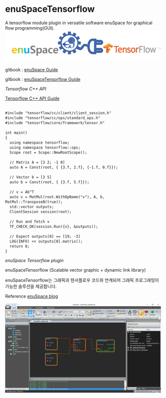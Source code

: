 # enuSpaceTensorflow
 A tensorflow module plugin in versatile software enuSpace for graphical flow programming(GUI).
![Alt text](/image/enuSpaceTensorflow_plugin.png "enuSpace plugin (tensorflow)") 

gitbook : [enuSpace Guide](https://expnuni.gitbooks.io/enuspace)

gitbook : [enuSpaceTensorflow Guide](https://expnuni.gitbooks.io/enuspacetensorflow/content/)


*Tensorflow C++ API*

[Tensorflow C++ API Guide](https://www.tensorflow.org/api_guides/cc/guide)

<pre><code>
#include "tensorflow/cc/client/client_session.h"
#include "tensorflow/cc/ops/standard_ops.h"
#include "tensorflow/core/framework/tensor.h"

int main() 
{
  using namespace tensorflow;
  using namespace tensorflow::ops;
  Scope root = Scope::NewRootScope();

  // Matrix A = [3 2; -1 0]
  auto A = Const(root, { {3.f, 2.f}, {-1.f, 0.f}});
  
  // Vector b = [3 5]
  auto b = Const(root, { {3.f, 5.f}});
  
  // v = Ab^T
  auto v = MatMul(root.WithOpName("v"), A, b, MatMul::TransposeB(true));
  std::vector<Tensor> outputs;
  ClientSession session(root);
  
  // Run and fetch v
  TF_CHECK_OK(session.Run({v}, &outputs));
  
  // Expect outputs[0] == [19; -3]
  LOG(INFO) << outputs[0].matrix<float>();
  return 0;
}
</code></pre>

*enuSpace Tensorflow plugin*

enuSpaceTensorflow (Scalable vector graphic + dynamic link library)

enuSpaceTensorflow는 그래픽과 텐서플로우 코드와 연계되어 그래픽 프로그래밍이 가능한 솔루션을 제공합니다.

Reference [enuSpace blog](http://enuspace.tistory.com)

![Alt text](/image/enuSpaceTensorflow.png "enuSpace plugin (tensorflow)")


